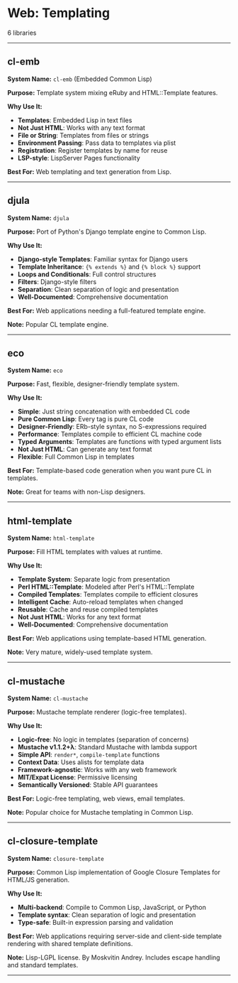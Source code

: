 # Web: Templating

6 libraries

---

## cl-emb

**System Name:** `cl-emb` (Embedded Common Lisp)

**Purpose:** Template system mixing eRuby and HTML::Template features.

**Why Use It:**
- **Templates**: Embedded Lisp in text files
- **Not Just HTML**: Works with any text format
- **File or String**: Templates from files or strings
- **Environment Passing**: Pass data to templates via plist
- **Registration**: Register templates by name for reuse
- **LSP-style**: LispServer Pages functionality

**Best For:** Web templating and text generation from Lisp.

---


## djula

**System Name:** `djula`

**Purpose:** Port of Python's Django template engine to Common Lisp.

**Why Use It:**
- **Django-style Templates**: Familiar syntax for Django users
- **Template Inheritance**: `{% extends %}` and `{% block %}` support
- **Loops and Conditionals**: Full control structures
- **Filters**: Django-style filters
- **Separation**: Clean separation of logic and presentation
- **Well-Documented**: Comprehensive documentation

**Best For:** Web applications needing a full-featured template engine.

**Note:** Popular CL template engine.

---


## eco

**System Name:** `eco`

**Purpose:** Fast, flexible, designer-friendly template system.

**Why Use It:**
- **Simple**: Just string concatenation with embedded CL code
- **Pure Common Lisp**: Every tag is pure CL code
- **Designer-Friendly**: ERb-style syntax, no S-expressions required
- **Performance**: Templates compile to efficient CL machine code
- **Typed Arguments**: Templates are functions with typed argument lists
- **Not Just HTML**: Can generate any text format
- **Flexible**: Full Common Lisp in templates

**Best For:** Template-based code generation when you want pure CL in templates.

**Note:** Great for teams with non-Lisp designers.

---


## html-template

**System Name:** `html-template`

**Purpose:** Fill HTML templates with values at runtime.

**Why Use It:**
- **Template System**: Separate logic from presentation
- **Perl HTML::Template**: Modeled after Perl's HTML::Template
- **Compiled Templates**: Templates compile to efficient closures
- **Intelligent Cache**: Auto-reload templates when changed
- **Reusable**: Cache and reuse compiled templates
- **Not Just HTML**: Works for any text format
- **Well-Documented**: Comprehensive documentation

**Best For:** Web applications using template-based HTML generation.

**Note:** Very mature, widely-used template system.

---


## cl-mustache

**System Name:** `cl-mustache`

**Purpose:** Mustache template renderer (logic-free templates).

**Why Use It:**
- **Logic-free**: No logic in templates (separation of concerns)
- **Mustache v1.1.2+λ**: Standard Mustache with lambda support
- **Simple API**: `render*`, `compile-template` functions
- **Context Data**: Uses alists for template data
- **Framework-agnostic**: Works with any web framework
- **MIT/Expat License**: Permissive licensing
- **Semantically Versioned**: Stable API guarantees

**Best For:** Logic-free templating, web views, email templates.

**Note:** Popular choice for Mustache templating in Common Lisp.

---


## cl-closure-template

**System Name:** `closure-template`

**Purpose:** Common Lisp implementation of Google Closure Templates for HTML/JS generation.

**Why Use It:**
- **Multi-backend**: Compile to Common Lisp, JavaScript, or Python
- **Template syntax**: Clean separation of logic and presentation
- **Type-safe**: Built-in expression parsing and validation

**Best For:** Web applications requiring server-side and client-side template rendering with shared template definitions.

**Note:** Lisp-LGPL license. By Moskvitin Andrey. Includes escape handling and standard templates.

---


